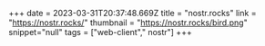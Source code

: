 +++
date = 2023-03-31T20:37:48.669Z
title = "nostr.rocks"
link = "https://nostr.rocks/"
thumbnail = "https://nostr.rocks/bird.png"
snippet="null"
tags = ["web-client"," nostr"]
+++
